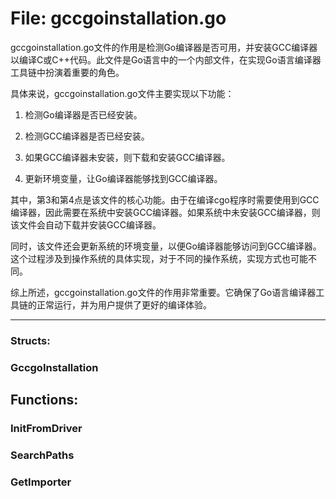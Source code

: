 # File: gccgoinstallation.go

gccgoinstallation.go文件的作用是检测Go编译器是否可用，并安装GCC编译器以编译C或C++代码。此文件是Go语言中的一个内部文件，在实现Go语言编译器工具链中扮演着重要的角色。

具体来说，gccgoinstallation.go文件主要实现以下功能：

1. 检测Go编译器是否已经安装。

2. 检测GCC编译器是否已经安装。

3. 如果GCC编译器未安装，则下载和安装GCC编译器。

4. 更新环境变量，让Go编译器能够找到GCC编译器。

其中，第3和第4点是该文件的核心功能。由于在编译cgo程序时需要使用到GCC编译器，因此需要在系统中安装GCC编译器。如果系统中未安装GCC编译器，则该文件会自动下载并安装GCC编译器。

同时，该文件还会更新系统的环境变量，以便Go编译器能够访问到GCC编译器。这个过程涉及到操作系统的具体实现，对于不同的操作系统，实现方式也可能不同。

综上所述，gccgoinstallation.go文件的作用非常重要。它确保了Go语言编译器工具链的正常运行，并为用户提供了更好的编译体验。




---

### Structs:

### GccgoInstallation





## Functions:

### InitFromDriver





### SearchPaths





### GetImporter





